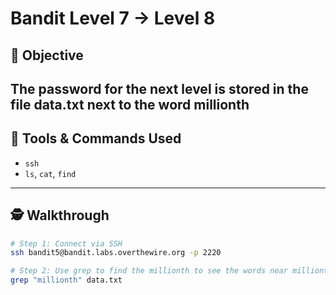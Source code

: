 # Bandit Level 7 → Level 8

## 🧠 Objective
The password for the next level is stored in the file data.txt next to the word millionth
---

## 🧰 Tools & Commands Used
- `ssh`
- `ls`, `cat`, `find`
---

## 🕵️ Walkthrough

```bash
# Step 1: Connect via SSH
ssh bandit5@bandit.labs.overthewire.org -p 2220

# Step 2: Use grep to find the millionth to see the words near millionth
grep "millionth" data.txt
